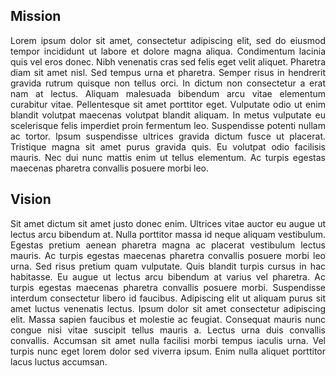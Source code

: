 
## Mission 
<p style='text-align: justify;'>Lorem ipsum dolor sit amet, consectetur adipiscing elit, sed do eiusmod tempor incididunt ut labore et dolore magna aliqua. Condimentum lacinia quis vel eros donec. Nibh venenatis cras sed felis eget velit aliquet. Pharetra diam sit amet nisl. Sed tempus urna et pharetra. Semper risus in hendrerit gravida rutrum quisque non tellus orci. In dictum non consectetur a erat nam at lectus. Aliquam malesuada bibendum arcu vitae elementum curabitur vitae. Pellentesque sit amet porttitor eget. Vulputate odio ut enim blandit volutpat maecenas volutpat blandit aliquam. In metus vulputate eu scelerisque felis imperdiet proin fermentum leo. Suspendisse potenti nullam ac tortor. Ipsum suspendisse ultrices gravida dictum fusce ut placerat. Tristique magna sit amet purus gravida quis. Eu volutpat odio facilisis mauris. Nec dui nunc mattis enim ut tellus elementum. Ac turpis egestas maecenas pharetra convallis posuere morbi leo.</p>

## Vision
<p style='text-align: justify;'>Sit amet dictum sit amet justo donec enim. Ultrices vitae auctor eu augue ut lectus arcu bibendum at. Nulla porttitor massa id neque aliquam vestibulum. Egestas pretium aenean pharetra magna ac placerat vestibulum lectus mauris. Ac turpis egestas maecenas pharetra convallis posuere morbi leo urna. Sed risus pretium quam vulputate. Quis blandit turpis cursus in hac habitasse. Eu augue ut lectus arcu bibendum at varius vel pharetra. Ac turpis egestas maecenas pharetra convallis posuere morbi. Suspendisse interdum consectetur libero id faucibus. Adipiscing elit ut aliquam purus sit amet luctus venenatis lectus. Ipsum dolor sit amet consectetur adipiscing elit. Massa sapien faucibus et molestie ac feugiat. Consequat mauris nunc congue nisi vitae suscipit tellus mauris a. Lectus urna duis convallis convallis. Accumsan sit amet nulla facilisi morbi tempus iaculis urna. Vel turpis nunc eget lorem dolor sed viverra ipsum. Enim nulla aliquet porttitor lacus luctus accumsan.</p>
